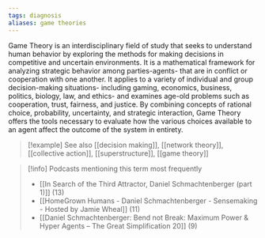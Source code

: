 ```yaml
---
tags: diagnosis
aliases: game theories
---
```


Game Theory is an interdisciplinary field of study that seeks to understand human behavior by exploring the methods for making decisions in competitive and uncertain environments. It is a mathematical framework for analyzing strategic behavior among parties-agents- that are in conflict or cooperation with one another. It applies to a variety of individual and group decision-making situations- including gaming, economics, business, politics, biology, law, and ethics- and examines age-old problems such as cooperation, trust, fairness, and justice. By combining concepts of rational choice, probability, uncertainty, and strategic interaction, Game Theory offers the tools necessary to evaluate how the various choices available to an agent affect the outcome of the system in entirety.

> [!example] See also
> [[decision making]], [[network theory]], [[collective action]], [[superstructure]], [[game theory]]

> [!info] Podcasts mentioning this term most frequently
> * [[In Search of the Third Attractor, Daniel Schmachtenberger (part 1)]] (13)
> * [[HomeGrown Humans - Daniel Schmachtenberger - Sensemaking - Hosted by Jamie Wheal]] (11)
> * [[Daniel Schmachtenberger: Bend not Break: Maximum Power & Hyper Agents – The Great Simplification 20]] (9)